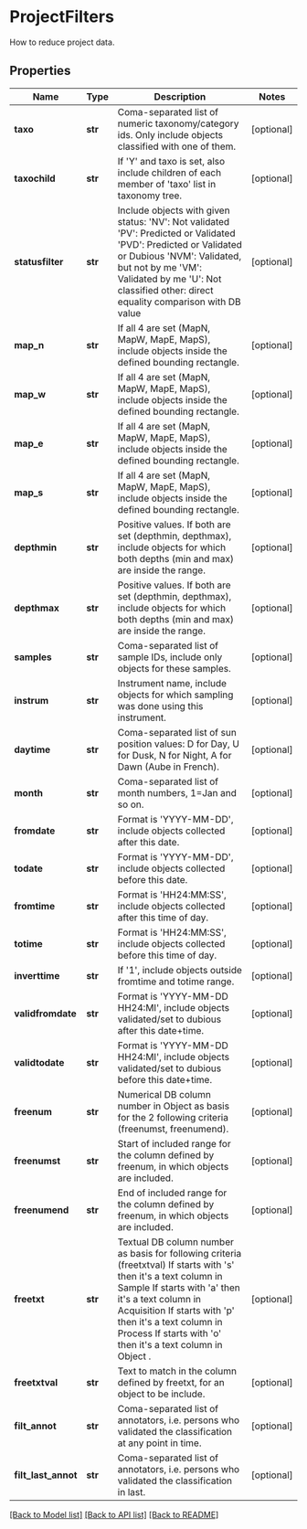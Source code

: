 # ProjectFilters

How to reduce project data.
## Properties
Name | Type | Description | Notes
------------ | ------------- | ------------- | -------------
**taxo** | **str** | Coma-separated list of numeric taxonomy/category ids. Only include objects classified with one of them. | [optional] 
**taxochild** | **str** | If &#39;Y&#39; and taxo is set, also include children of each member of &#39;taxo&#39; list in taxonomy tree. | [optional] 
**statusfilter** | **str** | Include objects with given status:             &#39;NV&#39;: Not validated              &#39;PV&#39;: Predicted or Validated              &#39;PVD&#39;: Predicted or Validated or Dubious             &#39;NVM&#39;: Validated, but not by me              &#39;VM&#39;: Validated by me              &#39;U&#39;: Not classified             other: direct equality comparison with DB value           | [optional] 
**map_n** | **str** | If all 4 are set (MapN, MapW, MapE, MapS), include objects inside the defined bounding rectangle. | [optional] 
**map_w** | **str** | If all 4 are set (MapN, MapW, MapE, MapS), include objects inside the defined bounding rectangle. | [optional] 
**map_e** | **str** | If all 4 are set (MapN, MapW, MapE, MapS), include objects inside the defined bounding rectangle. | [optional] 
**map_s** | **str** | If all 4 are set (MapN, MapW, MapE, MapS), include objects inside the defined bounding rectangle. | [optional] 
**depthmin** | **str** | Positive values. If both are set (depthmin, depthmax), include objects for which both depths (min and max) are inside the range. | [optional] 
**depthmax** | **str** | Positive values. If both are set (depthmin, depthmax), include objects for which both depths (min and max) are inside the range. | [optional] 
**samples** | **str** | Coma-separated list of sample IDs, include only objects for these samples. | [optional] 
**instrum** | **str** | Instrument name, include objects for which sampling was done using this instrument. | [optional] 
**daytime** | **str** | Coma-separated list of sun position values: D for Day, U for Dusk, N for Night, A for Dawn (Aube in French). | [optional] 
**month** | **str** | Coma-separated list of month numbers, 1&#x3D;Jan and so on. | [optional] 
**fromdate** | **str** | Format is &#39;YYYY-MM-DD&#39;, include objects collected after this date. | [optional] 
**todate** | **str** | Format is &#39;YYYY-MM-DD&#39;, include objects collected before this date. | [optional] 
**fromtime** | **str** | Format is &#39;HH24:MM:SS&#39;, include objects collected after this time of day. | [optional] 
**totime** | **str** | Format is &#39;HH24:MM:SS&#39;, include objects collected before this time of day. | [optional] 
**inverttime** | **str** | If &#39;1&#39;, include objects outside fromtime and totime range. | [optional] 
**validfromdate** | **str** | Format is &#39;YYYY-MM-DD HH24:MI&#39;, include objects validated/set to dubious after this date+time. | [optional] 
**validtodate** | **str** | Format is &#39;YYYY-MM-DD HH24:MI&#39;, include objects validated/set to dubious before this date+time. | [optional] 
**freenum** | **str** | Numerical DB column number in Object as basis for the 2 following criteria (freenumst, freenumend). | [optional] 
**freenumst** | **str** | Start of included range for the column defined by freenum, in which objects are included. | [optional] 
**freenumend** | **str** | End of included range for the column defined by freenum, in which objects are included. | [optional] 
**freetxt** | **str** |  Textual DB column number as basis for following criteria (freetxtval)             If starts with &#39;s&#39; then it&#39;s a text column in Sample             If starts with &#39;a&#39; then it&#39;s a text column in Acquisition              If starts with &#39;p&#39; then it&#39;s a text column in Process              If starts with &#39;o&#39; then it&#39;s a text column in Object .          | [optional] 
**freetxtval** | **str** | Text to match in the column defined by freetxt, for an object to be include. | [optional] 
**filt_annot** | **str** | Coma-separated list of annotators, i.e. persons who validated the classification at any point in time. | [optional] 
**filt_last_annot** | **str** | Coma-separated list of annotators, i.e. persons who validated the classification in last. | [optional] 

[[Back to Model list]](../README.md#documentation-for-models) [[Back to API list]](../README.md#documentation-for-api-endpoints) [[Back to README]](../README.md)


